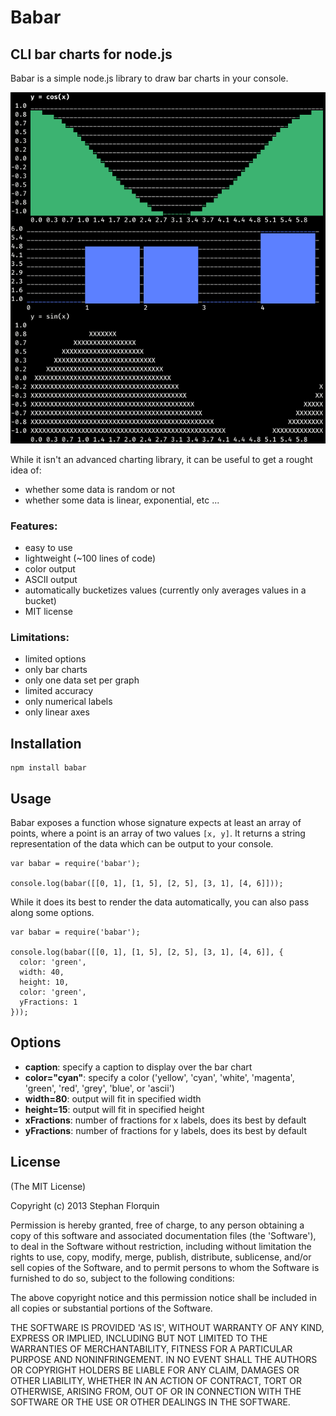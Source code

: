 # Babar

## CLI bar charts for node.js

Babar is a simple node.js library to draw bar charts in your console.

![Sample](https://github.com/stephan83/babar/raw/master/img/sample.png)

While it isn't an advanced charting library, it can be useful to get a rought idea of:

* whether some data is random or not
* whether some data is linear, exponential, etc ...

### Features:

* easy to use
* lightweight (~100 lines of code)
* color output
* ASCII output
* automatically bucketizes values (currently only averages values in a bucket)
* MIT license

### Limitations:

* limited options
* only bar charts
* only one data set per graph
* limited accuracy
* only numerical labels
* only linear axes

## Installation

    npm install babar

## Usage

Babar exposes a function whose signature expects at least an array of points, where a point is an array of two values `[x, y]`. It returns a string representation of the data which can be output to your console.

    var babar = require('babar');

    console.log(babar([[0, 1], [1, 5], [2, 5], [3, 1], [4, 6]]));

While it does its best to render the data automatically, you can also pass along some options.

    var babar = require('babar');

    console.log(babar([[0, 1], [1, 5], [2, 5], [3, 1], [4, 6]], {
      color: 'green',
      width: 40,
      height: 10,
      color: 'green',
      yFractions: 1
    }));

## Options

* **caption**: specify a caption to display over the bar chart
* **color="cyan"**: specify a color ('yellow', 'cyan', 'white', 'magenta', 'green', 'red', 'grey', 'blue', or 'ascii')
* **width=80**: output will fit in specified width
* **height=15**: output will fit in specified height
* **xFractions**: number of fractions for x labels, does its best by default
* **yFractions**: number of fractions for y labels, does its best by default

## License

(The MIT License)

Copyright (c) 2013 Stephan Florquin

Permission is hereby granted, free of charge, to any person obtaining
a copy of this software and associated documentation files (the
'Software'), to deal in the Software without restriction, including
without limitation the rights to use, copy, modify, merge, publish,
distribute, sublicense, and/or sell copies of the Software, and to
permit persons to whom the Software is furnished to do so, subject to
the following conditions:

The above copyright notice and this permission notice shall be
included in all copies or substantial portions of the Software.

THE SOFTWARE IS PROVIDED 'AS IS', WITHOUT WARRANTY OF ANY KIND,
EXPRESS OR IMPLIED, INCLUDING BUT NOT LIMITED TO THE WARRANTIES OF
MERCHANTABILITY, FITNESS FOR A PARTICULAR PURPOSE AND NONINFRINGEMENT.
IN NO EVENT SHALL THE AUTHORS OR COPYRIGHT HOLDERS BE LIABLE FOR ANY
CLAIM, DAMAGES OR OTHER LIABILITY, WHETHER IN AN ACTION OF CONTRACT,
TORT OR OTHERWISE, ARISING FROM, OUT OF OR IN CONNECTION WITH THE
SOFTWARE OR THE USE OR OTHER DEALINGS IN THE SOFTWARE.
